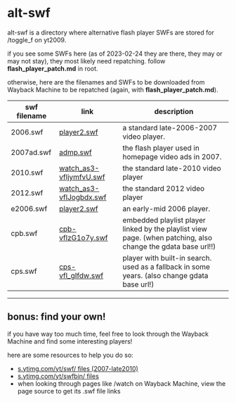 # alt-swf

alt-swf is a directory where alternative flash player SWFs are stored for /toggle_f on yt2009.

if you see some SWFs here (as of 2023-02-24 they are there, they may or may not stay), they most likely need repatching. follow **flash_player_patch.md** in root.

otherwise, here are the filenames and SWFs to be downloaded from Wayback Machine to be repatched (again, with **flash_player_patch.md**).

|swf filename|link|description|
|--------|--|--|
|2006.swf|[player2.swf](https://web.archive.org/web/20070116122143/youtube.com/player2.swf)|a standard late-2006-2007 video player.
|2007ad.swf|[admp.swf](https://web.archive.org/web/20070219063115/youtube.com/admp.swf)|the flash player used in homepage video ads in 2007.
|2010.swf|[watch_as3-vfljymfvU.swf](http://web.archive.org/web/20101001010932/https://s.ytimg.com/yt/swf/watch_as3-vfljymfvU.swf)|the standard late-2010 video player
|2012.swf|[watch_as3-vflJogbdx.swf](http://web.archive.org/web/20120705001433/https://s.ytimg.com/yt/swfbin/watch_as3-vflJogbdx.swf)|the standard 2012 video player
|e2006.swf|[player2.swf](http://web.archive.org/web/20060706195428if_/http://youtube.com:80/player2.swf)|an early-mid 2006 player.
|cpb.swf|[cpb-vflzG1o7y.swf](http://web.archive.org/web/20101222144444/s.ytimg.com/yt/swfbin/cpb-vflzG1o7y.swf)|embedded playlist player linked by the playlist view page. (when patching, also change the gdata base url!!)
|cps.swf|[cps-vfl_gIfdw.swf](http://web.archive.org/web/20120427131527if_/http://s.ytimg.com/yt/swfbin/cps-vfl_gIfdw.swf)|player with built-in search. used as a fallback in some years. (also change gdata base url!)
---
## bonus: find your own!

if you have way too much time, feel free to look through the Wayback Machine and find some interesting players!

here are some resources to help you do so:

- [s.ytimg.com/yt/swf/ files (2007-late2010)](https://web.archive.org/web/*/http://s.ytimg.com/yt/swf/*)
- [s.ytimg.com/yt/swfbin/ files](https://web.archive.org/web/*/http://s.ytimg.com/yt/swfbin/*)
- when looking through pages like /watch on Wayback Machine, view the page source to get its .swf file links